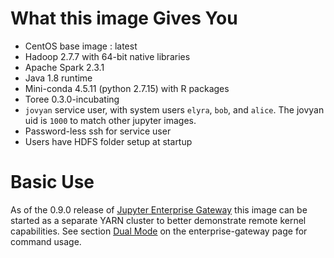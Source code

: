 # What this image Gives You
* CentOS base image : latest
* Hadoop 2.7.7 with 64-bit native libraries
* Apache Spark 2.3.1
* Java 1.8 runtime
* Mini-conda 4.5.11 (python 2.7.15) with R packages
* Toree 0.3.0-incubating
* `jovyan` service user, with system users `elyra`, `bob`, and `alice`.  The jovyan uid is `1000` to match other jupyter
 images.
* Password-less ssh for service user
* Users have HDFS folder setup at startup

# Basic Use
As of the 0.9.0 release of [Jupyter Enterprise Gateway](https://github.com/jupyter/enterprise_gateway/releases)
this image can be started as a separate YARN cluster to better demonstrate remote kernel capabilities.  See section 
[Dual Mode](https://hub.docker.com/r/elyra/enterprise-gateway/#dual_mode) on the enterprise-gateway page for command 
usage.
